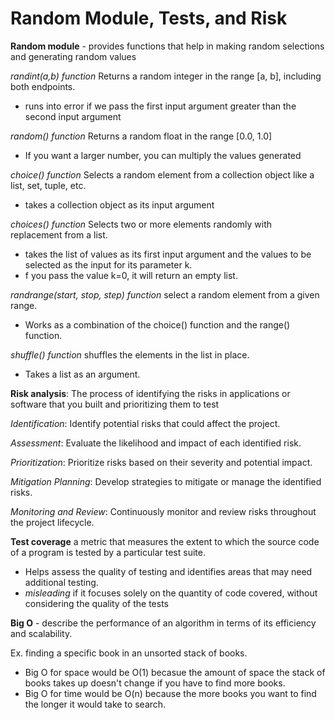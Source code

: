 # Random Module, Tests, and Risk

**Random module** - provides functions that help in making random selections and generating random values

*randint(a,b) function* Returns a random integer in the range [a, b], including both endpoints.

- runs into error if we pass the first input argument greater than the second input argument 

*random() function* Returns a random float in the range [0.0, 1.0]

- If you want a larger number, you can multiply the values generated

*choice() function* Selects a random element from a collection object like a list, set, tuple, etc.

- takes a collection object as its input argument

*choices() function* Selects two or more elements randomly with replacement from a list.

- takes the list of values as its first input argument and the values to be selected as the input for its parameter k.
- f you pass the value k=0, it will return an empty list. 

*randrange(start, stop, step) function* select a random element from a given range.

- Works as a combination of the choice() function and the range() function. 

*shuffle() function* shuffles the elements in the list in place.

- Takes a list as an argument.

**Risk analysis**: The process of identifying the risks in applications or software that you built and prioritizing them to test

*Identification*: Identify potential risks that could affect the project.

*Assessment*: Evaluate the likelihood and impact of each identified risk.

*Prioritization*: Prioritize risks based on their severity and potential impact.

*Mitigation Planning*: Develop strategies to mitigate or manage the identified risks.

*Monitoring and Review*: Continuously monitor and review risks throughout the project lifecycle.

**Test coverage** a metric that measures the extent to which the source code of a program is tested by a particular test suite. 

- Helps assess the quality of testing and identifies areas that may need additional testing.
- *misleading* if it focuses solely on the quantity of code covered, without considering the quality of the tests

**Big O** - describe the performance of an algorithm in terms of its efficiency and scalability.

Ex. finding a specific book in an unsorted stack of books.

- Big O for space would be O(1) becasue the amount of space the stack of books takes up doesn't change if you have to find more books.
- Big O for time would be O(n) because the more books you want to find the longer it would take to search.